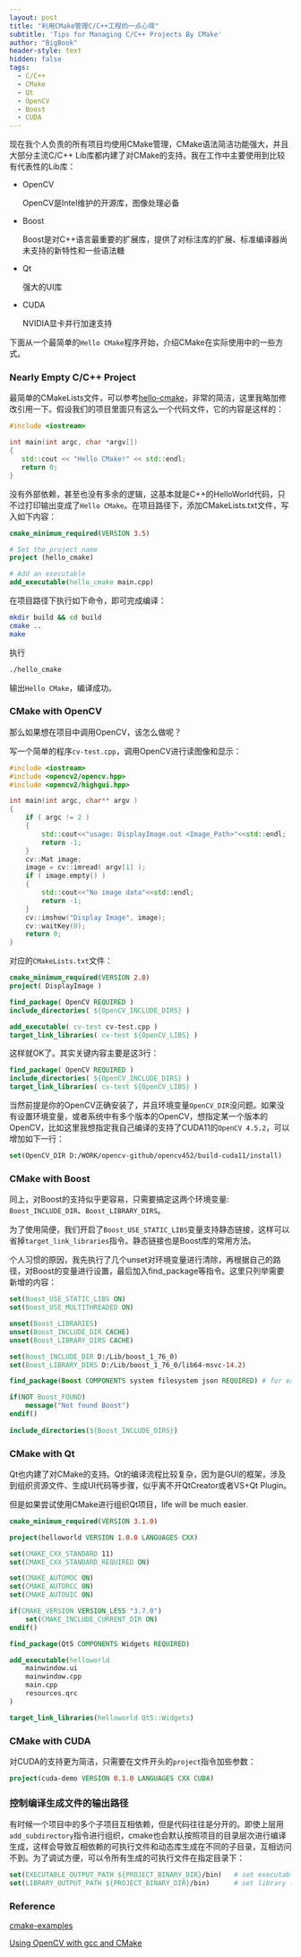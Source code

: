 ```yaml
---
layout: post
title: "利用CMake管理C/C++工程的一点心得"
subtitle: 'Tips for Managing C/C++ Projects By CMake'
author: "BigBook"
header-style: text
hidden: false
tags:
  - C/C++
  - CMake
  - Qt
  - OpenCV
  - Boost
  - CUDA
---
```


现在我个人负责的所有项目均使用CMake管理，CMake语法简洁功能强大，并且大部分主流C/C++ Lib库都内建了对CMake的支持。我在工作中主要使用到比较有代表性的Lib库：

- OpenCV
    
    OpenCV是Intel维护的开源库，图像处理必备

- Boost
  
    Boost是对C++语言最重要的扩展库，提供了对标注库的扩展、标准编译器尚未支持的新特性和一些语法糖

- Qt

    强大的UI库

- CUDA

    NVIDIA显卡并行加速支持

下面从一个最简单的`Hello CMake`程序开始，介绍CMake在实际使用中的一些方式。

### Nearly Empty C/C++ Project

最简单的CMakeLists文件，可以参考[hello-cmake](https://github.com/ttroy50/cmake-examples/tree/master/01-basic/A-hello-cmake)，非常的简洁，这里我略加修改引用一下。假设我们的项目里面只有这么一个代码文件，它的内容是这样的：

```cpp
#include <iostream>

int main(int argc, char *argv[])
{
   std::cout << "Hello CMake!" << std::endl;
   return 0;
}
```

没有外部依赖，甚至也没有多余的逻辑，这基本就是C++的HelloWorld代码，只不过打印输出变成了`Hello CMake`。在项目路径下，添加CMakeLists.txt文件，写入如下内容：

```cmake
cmake_minimum_required(VERSION 3.5)

# Set the project name
project (hello_cmake)

# Add an executable
add_executable(hello_cmake main.cpp)
```

在项目路径下执行如下命令，即可完成编译：

```bash
mkdir build && cd build
cmake ..
make
```

执行

```bash
./hello_cmake
```

输出`Hello CMake`，编译成功。

### CMake with OpenCV

那么如果想在项目中调用OpenCV，该怎么做呢？

写一个简单的程序`cv-test.cpp`，调用OpenCV进行读图像和显示：

```cpp
#include <iostream>
#include <opencv2/opencv.hpp>
#include <opencv2/highgui.hpp>

int main(int argc, char** argv )
{
    if ( argc != 2 )
    {
        std::cout<<"usage: DisplayImage.out <Image_Path>"<<std::endl;
        return -1;
    }
    cv::Mat image;
    image = cv::imread( argv[1] );
    if ( image.empty() )
    {
        std::cout<<"No image data"<<std::endl;
        return -1;
    }
    cv::imshow("Display Image", image);
    cv::waitKey(0);
    return 0;
}
```

对应的`CMakeLists.txt`文件：

```cmake
cmake_minimum_required(VERSION 2.8)
project( DisplayImage )

find_package( OpenCV REQUIRED )
include_directories( ${OpenCV_INCLUDE_DIRS} )

add_executable( cv-test cv-test.cpp )
target_link_libraries( cv-test ${OpenCV_LIBS} )
```

这样就OK了。其实关键内容主要是这3行：

```cmake
find_package( OpenCV REQUIRED ) 
include_directories( ${OpenCV_INCLUDE_DIRS} )
target_link_libraries( cv-test ${OpenCV_LIBS} )
```

当然前提是你的OpenCV正确安装了，并且环境变量`OpenCV_DIR`没问题。如果没有设置环境变量，或者系统中有多个版本的OpenCV，想指定某一个版本的OpenCV，比如这里我想指定我自己编译的支持了CUDA11的`OpenCV 4.5.2`，可以增加如下一行：


```cmake
set(OpenCV_DIR D:/WORK/opencv-github/opencv452/build-cuda11/install)
```

### CMake with Boost

同上，对Boost的支持似乎更容易，只需要搞定这两个环境变量: `Boost_INCLUDE_DIR`、`Boost_LIBRARY_DIRS`。

为了使用简便，我们开启了`Boost_USE_STATIC_LIBS`变量支持静态链接，这样可以省掉`target_link_libraries`指令。静态链接也是Boost库的常用方法。

个人习惯的原因，我先执行了几个unset对环境变量进行清除，再根据自己的路径，对Boost的变量进行设置，最后加入find_package等指令。这里只列举需要新增的内容：

```cmake
set(Boost_USE_STATIC_LIBS ON)
set(Boost_USE_MULTITHREADED ON)

unset(Boost_LIBRARIES)
unset(Boost_INCLUDE_DIR CACHE)
unset(Boost_LIBRARY_DIRS CACHE)

set(Boost_INCLUDE_DIR D:/Lib/boost_1_76_0)
set(Boost_LIBRARY_DIRS D:/Lib/boost_1_76_0/lib64-msvc-14.2)

find_package(Boost COMPONENTS system filesystem json REQUIRED) # for example

if(NOT Boost_FOUND)
    message("Not found Boost")
endif()
 
include_directories(${Boost_INCLUDE_DIRS})
```


### CMake with Qt

Qt也内建了对CMake的支持。Qt的编译流程比较复杂，因为是GUI的框架，涉及到组织资源文件、生成UI代码等步骤，似乎离不开QtCreator或者VS+Qt Plugin。

但是如果尝试使用CMake进行组织Qt项目，life will be much easier.

```cmake
cmake_minimum_required(VERSION 3.1.0)

project(helloworld VERSION 1.0.0 LANGUAGES CXX)

set(CMAKE_CXX_STANDARD 11)
set(CMAKE_CXX_STANDARD_REQUIRED ON)

set(CMAKE_AUTOMOC ON)
set(CMAKE_AUTORCC ON)
set(CMAKE_AUTOUIC ON)

if(CMAKE_VERSION VERSION_LESS "3.7.0")
    set(CMAKE_INCLUDE_CURRENT_DIR ON)
endif()

find_package(Qt5 COMPONENTS Widgets REQUIRED)

add_executable(helloworld
    mainwindow.ui
    mainwindow.cpp
    main.cpp
    resources.qrc
)

target_link_libraries(helloworld Qt5::Widgets)
```

### CMake with CUDA

对CUDA的支持更为简洁，只需要在文件开头的`project`指令加些参数：

```cmake
project(cuda-demo VERSION 0.1.0 LANGUAGES CXX CUDA)
```

### 控制编译生成文件的输出路径

有时候一个项目中的多个子项目互相依赖，但是代码往往是分开的。即使上层用`add_subdirectory`指令进行组织，cmake也会默认按照项目的目录层次进行编译生成，这样会导致互相依赖的可执行文件和动态库生成在不同的子目录，互相访问不到。为了调试方便，可以令所有生成的可执行文件在指定目录下：

```cmake
set(EXECUTABLE_OUTPUT_PATH ${PROJECT_BINARY_DIR}/bin)   # set executable file output dir 
set(LIBRARY_OUTPUT_PATH ${PROJECT_BINARY_DIR}/bin)      # set library file output dir 
```

### Reference

[cmake-examples](https://github.com/ttroy50/cmake-examples)

[Using OpenCV with gcc and CMake](https://docs.opencv.org/4.5.2/db/df5/tutorial_linux_gcc_cmake.html)